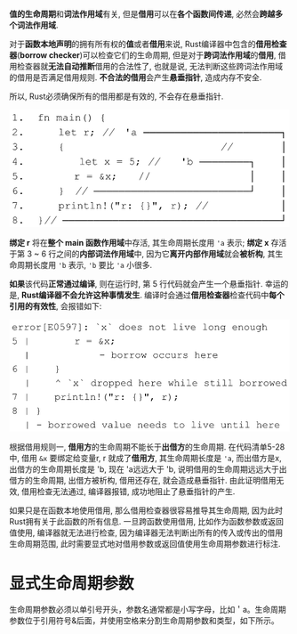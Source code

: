 
**值的生命周期**和**词法作用域**有关, 但是**借用**可以在**各个函数间传递**, 必然会**跨越多个词法作用域**.

对于**函数本地声明**的拥有所有权的**值**或者**借用**来说, Rust编译器中包含的**借用检查器**(**borrow checker**)可以检查它们的生命周期, 但是对于**跨词法作用域**的**借用**, 借用检查器就**无法自动推断**借用的合法性了, 也就是说, 无法判断这些跨词法作用域的借用是否满足借用规则. **不合法的借用**会产生**悬垂指针**, 造成内存不安全.

所以, Rust必须确保所有的借用都是有效的, 不会存在悬垂指针.

![2021-12-08-20-26-08.png](./images/2021-12-08-20-26-08.png)

**绑定 r** 将在**整个 main 函数作用域**中存活, 其生命周期长度用 `'a` 表示; **绑定 x** 存活于第 3 ~ 6 行之间的**内部词法作用域**中, 因为它**离开内部作用域**就会**被析构**, 其生命周期长度用 `'b` 表示, `'b` 要比 `'a` 小很多.

**如果**该代码**正常通过编译**, 则在运行时, 第 5 行代码就会产生一个悬垂指针. 幸运的是, **Rust编译器不会允许这种事情发生**. 编译时会通过**借用检查器**检查代码中**每个引用的有效性**, 会报错如下:

![2021-12-08-20-36-32.png](./images/2021-12-08-20-36-32.png)

根据借用规则一, **借用方**的生命周期不能长于**出借方**的生命周期. 在代码清单5-28中, 借用 `&x` 要绑定给变量r, r 就成了**借用方**, 其生命周期长度是 `'a`, 而出借方是x, 出借方的生命周期长度是 'b, 现在 'a远远大于 'b, 说明借用的生命周期远远大于出借方的生命周期, 出借方被析构, 借用还存在, 就会造成悬垂指针. 由此证明借用无效, 借用检查无法通过, 编译器报错, 成功地阻止了悬垂指针的产生.

如果只是在函数本地使用借用, 那么借用检查器很容易推导其生命周期, 因为此时Rust拥有关于此函数的所有信息. 一旦跨函数使用借用, 比如作为函数参数或返回值使用, 编译器就无法进行检查, 因为编译器无法判断出所有的传入或传出的借用生命周期范围, 此时需要显式地对借用参数或返回值使用生命周期参数进行标注.

# 显式生命周期参数

生命周期参数必须以单引号开头，参数名通常都是小写字母，比如＇a。生命周期参数位于引用符号&后面，并使用空格来分割生命周期参数和类型，如下所示。

